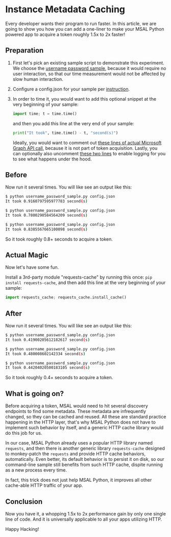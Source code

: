 # Instance Metadata Caching

Every developer wants their program to run faster. In this article, we are going to show you how you can add a one-liner to make your MSAL Python powered app to acquire a token roughly 1.5x to 2x faster!

## Preparation

1. First let's pick an existing sample script to demonstrate this experiment.
We choose the [username password sample](https://github.com/AzureAD/microsoft-authentication-library-for-python/blob/1.0.0/sample/username_password_sample.py),
because it would require no user interaction,
so that our time measurement would not be affected by slow human interaction.

2. Configure a config.json for your sample per
   [instruction](https://github.com/AzureAD/microsoft-authentication-library-for-python/blob/1.0.0/sample/username_password_sample.py#L2-L15).

3. In order to time it, you would want to add this optional snippet at the very beginning of your sample:

   ```python
   import time; t = time.time()
   ```

   and then you add this line at the very end of your sample:

   ```python
   print("It took", time.time() - t, "second(s)")
   ```

   Ideally, you would want to comment out
   [these lines of actual Microsoft Graph API call](https://github.com/AzureAD/microsoft-authentication-library-for-python/blob/1.0.0/sample/username_password_sample.py#L62-L65),
   because it is not part of token acquisition. 
   Lastly, you can optionally also uncomment
   [these two lines](https://github.com/AzureAD/microsoft-authentication-library-for-python/blob/1.0.0/sample/username_password_sample.py#L31-L32)
   to enable logging for you to see what happens under the hood.

## Before

Now run it several times. You will like see an output like this:

   ```bash
   $ python username_password_sample.py config.json
   It took 0.9160797595977783 second(s)

   $ python username_password_sample.py config.json
   It took 0.7800290584564209 second(s)

   $ python username_password_sample.py config.json
   It took 0.8385567665100098 second(s)
   ```

   So it took roughly 0.8+ seconds to acquire a token.

## Actual Magic

Now let's have some fun.

Install a 3rd-party module "requests-cache" by running this once: `pip install requests-cache`,
and then add this line at the very beginning of your sample:
```python
import requests_cache; requests_cache.install_cache()
```

## After

Now run it several times. You will like see an output like this:

   ```bash
   $ python username_password_sample.py config.json
   It took 0.41900205612182617 second(s)

   $ python username_password_sample.py config.json
   It took 0.480008602142334 second(s)

   $ python username_password_sample.py config.json
   It took 0.44204020500183105 second(s)
   ```

So it took roughly 0.4+ seconds to acquire a token.

## What is going on?

Before acquiring a token, MSAL would need to hit several discovery endpoints to find some metadata.
These metadata are infrequently changed, so they can be cached and reused.
All these are standard practice happening in the HTTP layer,
that's why MSAL Python does not have to implement such behavior by itself,
and a generic HTTP cache library would do this job for us.

In our case, MSAL Python already uses a popular HTTP library named `requests`,
and then there is another generic library `requests-cache`
designed to monkey-patch the `requests` and provide HTTP cache behaviors, automatically.
Even better, its default behavior is to persist it on disk,
so our command-line sample still benefits from such HTTP cache,
dispite running as a new process every time.

In fact, this trick does not just help MSAL Python,
it improves all other cache-able HTTP traffic of your app.

## Conclusion

Now you have it, a whopping 1.5x to 2x performance gain by only one single line of code.
And it is universally applicable to all your apps utilizing HTTP.

Happy Hacking!
